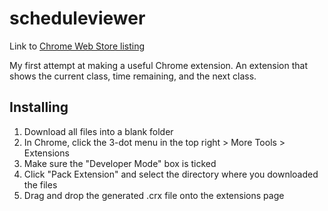 # scheduleviewer
Link to [Chrome Web Store listing](https://chrome.google.com/webstore/detail/schedule-viewer/nbknoedcdfckapebmiehoiklklihpjmo?authuser=2)

My first attempt at making a useful Chrome extension.
An extension that shows the current class, time remaining, and the next class.

## Installing ##
1) Download all files into a blank folder
2) In Chrome, click the 3-dot menu in the top right > More Tools > Extensions
3) Make sure the "Developer Mode" box is ticked
4) Click "Pack Extension" and select the directory where you downloaded the files
5) Drag and drop the generated .crx file onto the extensions page

